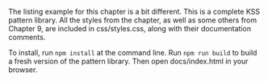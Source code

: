 The listing example for this chapter is a bit different. This is a complete KSS pattern library. All the styles from the chapter, as well as some others from Chapter 9, are included in css/styles.css, along with their documentation comments.

To install, run `npm install` at the command line. Run `npm run build` to build a fresh version of the pattern library. Then open docs/index.html in your browser.

